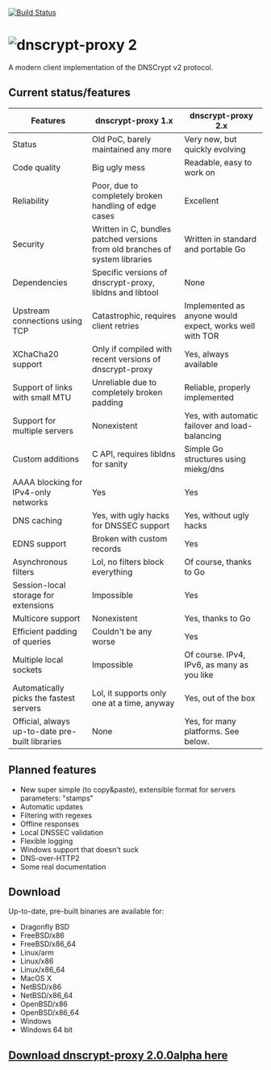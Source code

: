 [![Build Status](https://travis-ci.org/jedisct1/dnscrypt-proxy.svg?branch=master)](https://travis-ci.org/jedisct1/dnscrypt-proxy?branch=master)

# ![dnscrypt-proxy 2](https://raw.github.com/jedisct1/dnscrypt-proxy/master/logo.png?2)

A modern client implementation of the DNSCrypt v2 protocol.

## Current status/features

| Features                                        | dnscrypt-proxy 1.x                                                           | dnscrypt-proxy 2.x                                      |
| ----------------------------------------------- | ---------------------------------------------------------------------------- | ------------------------------------------------------- |
| Status                                          | Old PoC, barely maintained any more                                          | Very new, but quickly evolving                          |
| Code quality                                    | Big ugly mess                                                                | Readable, easy to work on                               |
| Reliability                                     | Poor, due to completely broken handling of edge cases                        | Excellent                                               |
| Security                                        | Written in C, bundles patched versions from old branches of system libraries | Written in standard and portable Go                     |
| Dependencies                                    | Specific versions of dnscrypt-proxy, libldns and libtool                     | None                                                    |
| Upstream connections using TCP                  | Catastrophic, requires client retries                                        | Implemented as anyone would expect, works well with TOR |
| XChaCha20 support                               | Only if compiled with recent versions of dnscrypt-proxy                      | Yes, always available                                   |
| Support of links with small MTU                 | Unreliable due to completely broken padding                                  | Reliable, properly implemented                          |
| Support for multiple servers                    | Nonexistent                                                                  | Yes, with automatic failover and load-balancing         |
| Custom additions                                | C API, requires libldns for sanity                                           | Simple Go structures using miekg/dns                    |
| AAAA blocking for IPv4-only networks            | Yes                                                                          | Yes                                                     |
| DNS caching                                     | Yes, with ugly hacks for DNSSEC support                                      | Yes, without ugly hacks                                 |
| EDNS support                                    | Broken with custom records                                                   | Yes                                                     |
| Asynchronous filters                            | Lol, no filters block everything                                             | Of course, thanks to Go                                 |
| Session-local storage for extensions            | Impossible                                                                   | Yes                                                     |
| Multicore support                               | Nonexistent                                                                  | Yes, thanks to Go                                       |
| Efficient padding of queries                    | Couldn't be any worse                                                        | Yes                                                     |
| Multiple local sockets                          | Impossible                                                                   | Of course. IPv4, IPv6, as many as you like              |
| Automatically picks the fastest servers         | Lol, it supports only one at a time, anyway                                  | Yes, out of the box                                     |
| Official, always up-to-date pre-built libraries | None                                                                         | Yes, for many platforms. See below.                     |

## Planned features

* New super simple (to copy&paste), extensible format for servers parameters: "stamps"
* Automatic updates
* Filtering with regexes
* Offline responses
* Local DNSSEC validation
* Flexible logging
* Windows support that doesn't suck
* DNS-over-HTTP2
* Some real documentation

## Download

Up-to-date, pre-built binaries are available for:

* Dragonfly BSD
* FreeBSD/x86
* FreeBSD/x86_64
* Linux/arm
* Linux/x86
* Linux/x86_64
* MacOS X
* NetBSD/x86
* NetBSD/x86_64
* OpenBSD/x86
* OpenBSD/x86_64
* Windows
* Windows 64 bit

## [Download dnscrypt-proxy 2.0.0alpha here](https://github.com/jedisct1/dnscrypt-proxy/releases/latest)
